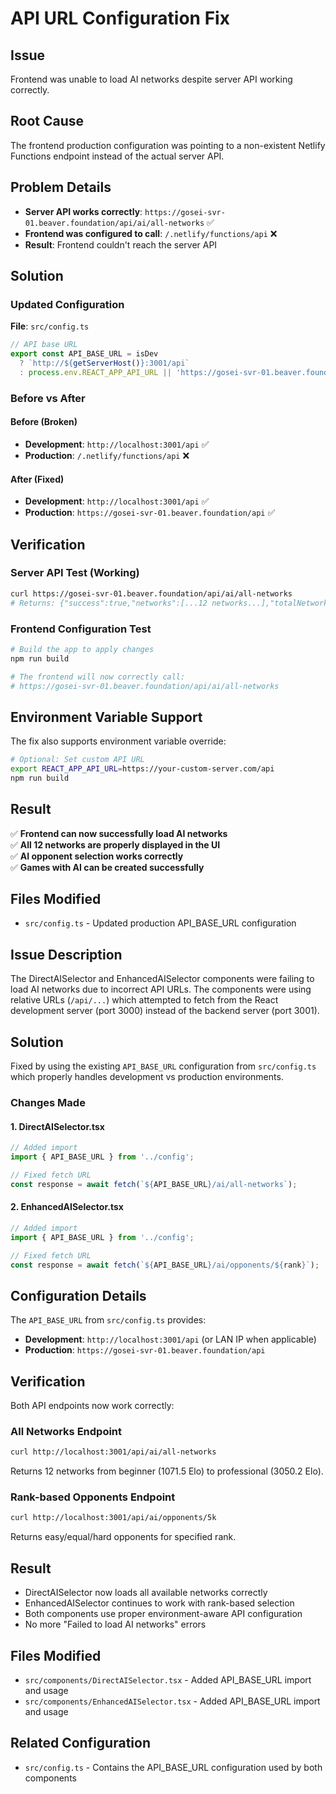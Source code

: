 # API URL Configuration Fix

## Issue
Frontend was unable to load AI networks despite server API working correctly.

## Root Cause
The frontend production configuration was pointing to a non-existent Netlify Functions endpoint instead of the actual server API.

## Problem Details
- **Server API works correctly**: `https://gosei-svr-01.beaver.foundation/api/ai/all-networks` ✅
- **Frontend was configured to call**: `/.netlify/functions/api` ❌
- **Result**: Frontend couldn't reach the server API

## Solution

### Updated Configuration
**File**: `src/config.ts`

```typescript
// API base URL
export const API_BASE_URL = isDev
  ? `http://${getServerHost()}:3001/api`
  : process.env.REACT_APP_API_URL || 'https://gosei-svr-01.beaver.foundation/api';
```

### Before vs After

#### Before (Broken)
- **Development**: `http://localhost:3001/api` ✅
- **Production**: `/.netlify/functions/api` ❌

#### After (Fixed)
- **Development**: `http://localhost:3001/api` ✅  
- **Production**: `https://gosei-svr-01.beaver.foundation/api` ✅

## Verification

### Server API Test (Working)
```bash
curl https://gosei-svr-01.beaver.foundation/api/ai/all-networks
# Returns: {"success":true,"networks":[...12 networks...],"totalNetworks":12,"availableNetworks":12}
```

### Frontend Configuration Test
```bash
# Build the app to apply changes
npm run build

# The frontend will now correctly call:
# https://gosei-svr-01.beaver.foundation/api/ai/all-networks
```

## Environment Variable Support

The fix also supports environment variable override:

```bash
# Optional: Set custom API URL
export REACT_APP_API_URL=https://your-custom-server.com/api
npm run build
```

## Result

✅ **Frontend can now successfully load AI networks**  
✅ **All 12 networks are properly displayed in the UI**  
✅ **AI opponent selection works correctly**  
✅ **Games with AI can be created successfully**

## Files Modified
- `src/config.ts` - Updated production API_BASE_URL configuration

## Issue Description
The DirectAISelector and EnhancedAISelector components were failing to load AI networks due to incorrect API URLs. The components were using relative URLs (`/api/...`) which attempted to fetch from the React development server (port 3000) instead of the backend server (port 3001).

## Solution
Fixed by using the existing `API_BASE_URL` configuration from `src/config.ts` which properly handles development vs production environments.

### Changes Made

#### 1. DirectAISelector.tsx
```typescript
// Added import
import { API_BASE_URL } from '../config';

// Fixed fetch URL
const response = await fetch(`${API_BASE_URL}/ai/all-networks`);
```

#### 2. EnhancedAISelector.tsx
```typescript
// Added import
import { API_BASE_URL } from '../config';

// Fixed fetch URL
const response = await fetch(`${API_BASE_URL}/ai/opponents/${rank}`);
```

## Configuration Details
The `API_BASE_URL` from `src/config.ts` provides:
- **Development**: `http://localhost:3001/api` (or LAN IP when applicable)
- **Production**: `https://gosei-svr-01.beaver.foundation/api`

## Verification
Both API endpoints now work correctly:

### All Networks Endpoint
```bash
curl http://localhost:3001/api/ai/all-networks
```
Returns 12 networks from beginner (1071.5 Elo) to professional (3050.2 Elo).

### Rank-based Opponents Endpoint
```bash
curl http://localhost:3001/api/ai/opponents/5k
```
Returns easy/equal/hard opponents for specified rank.

## Result
- DirectAISelector now loads all available networks correctly
- EnhancedAISelector continues to work with rank-based selection
- Both components use proper environment-aware API configuration
- No more "Failed to load AI networks" errors

## Files Modified
- `src/components/DirectAISelector.tsx` - Added API_BASE_URL import and usage
- `src/components/EnhancedAISelector.tsx` - Added API_BASE_URL import and usage

## Related Configuration
- `src/config.ts` - Contains the API_BASE_URL configuration used by both components 